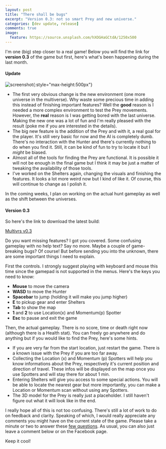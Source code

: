 ```yaml
---
layout: post
title: "There shall be bugs"
excerpt: "Version 0.3: not so smart Prey and new universe."
categories: [dev update, release]
comments: true
image:
  feature: https://source.unsplash.com/hXOGHaGCtdA/1250x500
---
```


I'm one (big) step closer to a real game! Below you will find the link for **version 0.3** of the game but first, here's what's been happening during the last month.

#### Update

![screenshot]{:style="max-height:500px"}

 - The first very obvious change is the new environment (one more universe in the multiverse). Why waste some precious time in adding this instead of finishing important features? Well the **good** reason is I needed a more complex environment to test the Prey movements. However, the **real** reason is I was getting bored with the last universe. Making the new one was a lot of fun and I'm really pleased with the result (poke me if you are interested in the details).
 - The big new feature is the addition of the Prey and with it, a real goal for the player. It's still very basic for now and the AI is completely dumb. There's no interaction with the Hunter and there's currently nothing to do when you find it. Still, it can be kind of fun to try to locate it but I *might* be biased.
 - Almost all of the tools for finding the Prey are functional. It is possible it will not be enough in the final game but I think it may be just a matter of tweaking the availability of those tools.
 - I've worked on the Shelters again, changing the visuals and finishing the features. It looks a lot more weird now but I kind of like it. Of course, this will continue to change as I polish it.

 In the coming weeks, I plan on working on the actual hunt gameplay as well as the shift between the universes.

#### Version 0.3

So here's the link to download the latest build:

<a class="btn btn-info" href= "https://drive.google.com/file/d/0B69VFxUQ_NcuOEU2ajNTVzd1TTg/view?usp=sharing" target="_blank">
  Multivrs v0.3
</a>

Do you want missing features? I got you covered. Some confusing gameplay with no help text? Say no more. Maybe a couple of game-breaking bugs? Of course! But before sending you into the unknown, there are some important things I need to explain. 

First the controls. I strongly suggest playing with keyboard and mouse this time since the gamepad is not supported in the menus. Here's the keys you need to know:

- **Mouse** to move the camera
- **WASD** to move the Hunter
- **Spacebar** to jump (holding it will make you jump higher)
- **E** to pickup gear and enter Shelters
- **Tab** to show the map
- **1** and **2** to use Location(x) and Momentum(p) Spotter
- **Esc** to pause and exit the game

Then, the actual gameplay. There is no score, time or death right now (although there is a Health stat). You can freely go anywhere and do anything but if you would like to find the Prey, here's some hints.

- If you are very far from the start location, just restart the game. There is a known issue with the Prey if you are too far away.
- Collecting the Location (x) and Momentum (p) Spotters will help you know informations about the Prey, respectively it's current position and direction of travel. These infos will be displayed on the map once you use Spotters and will stay there for about 1 min.
- Entering Shelters will give you access to some special actions. You will be able to locate the nearest gear but more importantly, you can make a Location or Momentum scan without using any Spotters.
- The 3D model for the Prey is really just a placeholder. I still haven't figure out what it will look like in the end.

I really hope all of this is not too confusing. There's still a lot of work to do on feedback and clarity. Speaking of which, I would really appreciate any comments you might have on the current state of the game. Please take a minute or two to answer these [few questions]. As usual, you can also just leave a comment below or on the Facebook page.

Keep it cool!

[screenshot]: http://i.imgur.com/Peud5QF.png "progress screenshot"
[few questions]: https://goo.gl/forms/HZk4cdwARNKpraMp1